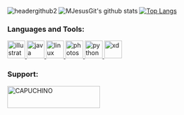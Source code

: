 

![headergithub2](https://user-images.githubusercontent.com/72667996/102693842-c6b27100-421d-11eb-9ee5-6596653474b9.jpg)
![MJesusGit's github stats](https://github-readme-stats.vercel.app/api?username=MJesusGit&theme=midnight-purple&show_icons=true) [![Top Langs](https://github-readme-stats.vercel.app/api/top-langs/?username=MJesusGit&theme=midnight-purple&show_icons=true)](https://github.com/MJesusGit/github-readme-stats)




<h3 align="left">Languages and Tools:</h3>
<p align="left"> <a href="https://www.adobe.com/in/products/illustrator.html" target="_blank"> <img src="https://www.vectorlogo.zone/logos/adobe_illustrator/adobe_illustrator-icon.svg" alt="illustrator" width="40" height="40"/> </a> <a href="https://www.java.com" target="_blank"> <img src="https://devicons.github.io/devicon/devicon.git/icons/java/java-original-wordmark.svg" alt="java" width="40" height="40"/> </a> <a href="https://www.linux.org/" target="_blank"> <img src="https://devicons.github.io/devicon/devicon.git/icons/linux/linux-original.svg" alt="linux" width="40" height="40"/> </a> <a href="https://www.photoshop.com/en" target="_blank"> <img src="https://devicons.github.io/devicon/devicon.git/icons/photoshop/photoshop-plain.svg" alt="photoshop" width="40" height="40"/> </a> <a href="https://www.python.org" target="_blank"> <img src="https://devicons.github.io/devicon/devicon.git/icons/python/python-original.svg" alt="python" width="40" height="40"/> </a> <a href="https://www.adobe.com/products/xd.html" target="_blank"> <img src="https://cdn.worldvectorlogo.com/logos/adobe-xd.svg" alt="xd" width="40" height="40"/> </a> </p> <h3 align="left">Support:</h3>
<p><a href="https://www.buymeacoffee.com/CAPUCHINO"> <img align="left" src="https://cdn.buymeacoffee.com/buttons/v2/default-yellow.png" height="50" width="210" alt="CAPUCHINO" /></a></p><br><br>


